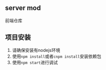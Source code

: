 ## server mod
前端仓库

## 项目安装
1. 请确保安装有nodejs环境
2. 使用`npm install`或者`cnpm install`安装依赖包
3. 使用`npm start`进行调试
